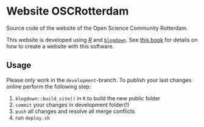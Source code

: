 # Website OSCRotterdam

Source code of the website of the Open Science Community Rotterdam.

This website is developed using [_R_](https://cran.r-project.org/) and [`blogdown`](https://github.com/rstudio/blogdown). See [this book](https://bookdown.org/yihui/blogdown/) for details on how to create a website with this software.

## Usage
Please only work in the `development`-branch. To publish your last changes online perform the following step:
1. `blogdown::build_site()` in `R` to build the new public folder 
2. `commit` your changes in development folder(!)
3. `push` all changes and resolve all merge conflicts
4. run `deploy.sh`
